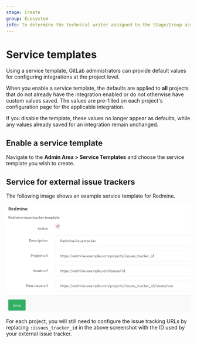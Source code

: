 ```yaml
---
stage: Create
group: Ecosystem
info: To determine the technical writer assigned to the Stage/Group associated with this page, see https://about.gitlab.com/handbook/engineering/ux/technical-writing/#designated-technical-writers
---
```


# Service templates

Using a service template, GitLab administrators can provide default values for configuring integrations at the project level.

When you enable a service template, the defaults are applied to **all** projects that do not
already have the integration enabled or do not otherwise have custom values saved.
The values are pre-filled on each project's configuration page for the applicable integration.

If you disable the template, these values no longer appear as defaults, while
any values already saved for an integration remain unchanged.

## Enable a service template

Navigate to the **Admin Area > Service Templates** and choose the service
template you wish to create.

## Service for external issue trackers

The following image shows an example service template for Redmine.

![Redmine service template](img/services_templates_redmine_example.png)

For each project, you will still need to configure the issue tracking
URLs by replacing `:issues_tracker_id` in the above screenshot with the ID used
by your external issue tracker.
